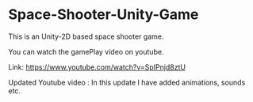 # Space-Shooter-Unity-Game
This is an Unity-2D based space shooter game.

You can watch the gamePlay video on youtube.

Link: https://www.youtube.com/watch?v=SpIPnjd8ztU

Updated Youtube video : In this update I have added animations, sounds etc.
